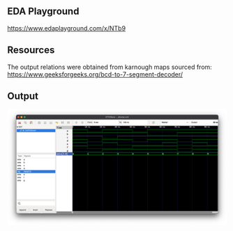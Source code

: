 ## EDA Playground

https://www.edaplayground.com/x/NTb9

## Resources

The output relations were obtained from karnough maps sourced from:
https://www.geeksforgeeks.org/bcd-to-7-segment-decoder/

## Output

![BcdToSeven out](./assets/output.png "BCD to Seven Segment Output")
